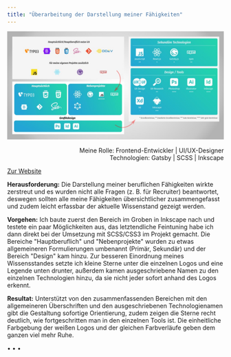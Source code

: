 ```yaml
---
title: "Überarbeitung der Darstellung meiner Fähigkeiten"
---
```


![Vereinsseite der Tagesmütter](../images/SkillsRework.jpg)

<p style="font-size: var(--fs-small-text);text-align: right;">Meine Rolle: Frontend-Entwickler | UI/UX-Designer<br/>Technologien: Gatsby | SCSS | Inkscape</p>

[Zur Website](https://sascha-nabrotzky.github.io/skills)

**Herausforderung:** Die Darstellung meiner beruflichen Fähigkeiten wirkte zerstreut und es wurden nicht alle Fragen (z. B. für Recruiter) beantwortet, deswegen sollten alle meine Fähigkeiten übersichtlicher zusammengefasst und zudem leicht erfassbar der aktuelle Wissenstand gezeigt werden.

**Vorgehen:** Ich baute zuerst den Bereich im Groben in Inkscape nach und testete ein paar Möglichkeiten aus, das letztendliche Feintuning habe ich dann direkt bei der Umsetzung mit SCSS/CSS3 im Projekt gemacht. Die Bereiche "Hauptberuflich" und "Nebenprojekte" wurden zu etwas allgemeineren Formulierungen umbenannt (Primär, Sekundär) und der Bereich "Design" kam hinzu. Zur besseren Einordnung meines Wissensstandes setzte ich kleine Sterne unter die einzelnen Logos und eine Legende unten drunter, außerdem kamen ausgeschriebene Namen zu den einzelnen Technologien hinzu, da sie nicht jeder sofort anhand des Logos erkennt.

**Resultat:** Unterstützt von den zusammenfassenden Bereichen mit den allgemeineren Überschriften und den ausgeschriebenen Technologienamen gibt die Gestaltung sofortige Orientierung, zudem zeigen die Sterne recht deutlich, wie fortgeschritten man in den einzelnen Tools ist. Die einheitliche Farbgebung der weißen Logos und der gleichen Farbverläufe geben dem ganzen viel mehr Ruhe.

<p>&bull; &bull; &bull;</p>
